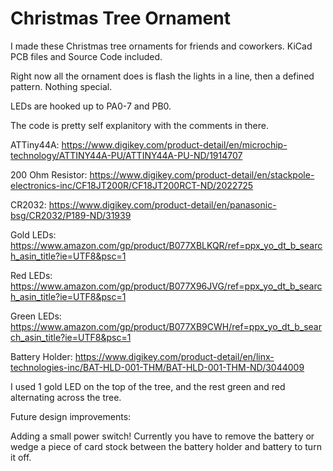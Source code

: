 # Christmas Tree Ornament
I made these Christmas tree ornaments for friends and coworkers. KiCad PCB files and Source Code included.

Right now all the ornament does is flash the lights in a line, then a defined pattern. Nothing special.

LEDs are hooked up to PA0-7 and PB0.

The code is pretty self explanitory with the comments in there.

ATTiny44A:
https://www.digikey.com/product-detail/en/microchip-technology/ATTINY44A-PU/ATTINY44A-PU-ND/1914707

200 Ohm Resistor:
https://www.digikey.com/product-detail/en/stackpole-electronics-inc/CF18JT200R/CF18JT200RCT-ND/2022725

CR2032:
https://www.digikey.com/product-detail/en/panasonic-bsg/CR2032/P189-ND/31939

Gold LEDs:
https://www.amazon.com/gp/product/B077XBLKQR/ref=ppx_yo_dt_b_search_asin_title?ie=UTF8&psc=1

Red LEDs:
https://www.amazon.com/gp/product/B077X96JVG/ref=ppx_yo_dt_b_search_asin_title?ie=UTF8&psc=1

Green LEDs:
https://www.amazon.com/gp/product/B077XB9CWH/ref=ppx_yo_dt_b_search_asin_title?ie=UTF8&psc=1

Battery Holder:
https://www.digikey.com/product-detail/en/linx-technologies-inc/BAT-HLD-001-THM/BAT-HLD-001-THM-ND/3044009


I used 1 gold LED on the top of the tree, and the rest green and red alternating across the tree. 


Future design improvements:

Adding a small power switch! Currently you have to remove the battery or wedge a piece of card stock between the battery holder and battery to turn it off.
